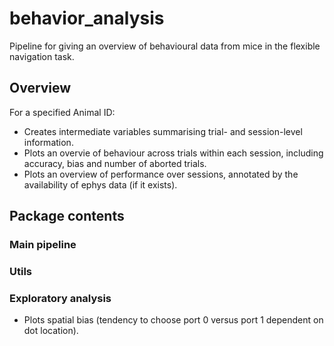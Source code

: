 # behavior_analysis
Pipeline for giving an overview of behavioural data from mice in the flexible navigation task.

## Overview
For a specified Animal ID:
* Creates intermediate variables summarising trial- and session-level information.
* Plots an overvie of behaviour across trials within each session, including accuracy, bias and number of aborted trials.
* Plots an overview of performance over sessions, annotated by the availability of ephys data (if it exists).

## Package contents

### Main pipeline

### Utils

### Exploratory analysis
* Plots spatial bias (tendency to choose port 0 versus port 1 dependent on dot location).